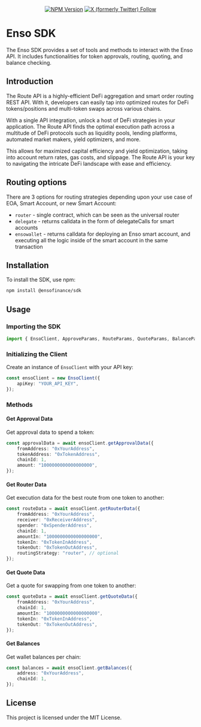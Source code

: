 <div align="center">

[![NPM Version](https://img.shields.io/npm/v/%40ensofinance%2Fsdk)](https://www.npmjs.com/package/@ensofinance/sdk)
[![X (formerly Twitter) Follow](https://img.shields.io/twitter/follow/EnsoBuild)](https://x.com/EnsoBuild)

</div>

# Enso SDK

The Enso SDK provides a set of tools and methods to interact with the Enso API. It includes functionalities for token approvals, routing, quoting, and balance checking.

## Introduction

The Route API is a highly-efficient DeFi aggregation and smart order routing REST API. With it, developers can easily tap into optimized routes for DeFi tokens/positions and multi-token swaps across various chains.

With a single API integration, unlock a host of DeFi strategies in your application. The Route API finds the optimal execution path across a multitude of DeFi protocols such as liquidity pools, lending platforms, automated market makers, yield optimizers, and more.

This allows for maximized capital efficiency and yield optimization, taking into account return rates, gas costs, and slippage. The Route API is your key to navigating the intricate DeFi landscape with ease and efficiency.

## Routing options

There are 3 options for routing strategies depending upon your use case of EOA, Smart Account, or new Smart Account:  
- `router` - single contract, which can be seen as the universal router 
- `delegate` - returns calldata in the form of delegateCalls for smart accounts 
- `ensowallet` - returns calldata for deploying an Enso smart account, and executing all the logic inside of the smart account in the same transaction

## Installation

To install the SDK, use npm:

```bash
npm install @ensofinance/sdk
```

## Usage

### Importing the SDK

```typescript
import { EnsoClient, ApproveParams, RouteParams, QuoteParams, BalanceParams } from "@ensofinance/sdk";
```

### Initializing the Client

Create an instance of `EnsoClient` with your API key:

```typescript
const ensoClient = new EnsoClient({
    apiKey: "YOUR_API_KEY",
});
```

### Methods

#### Get Approval Data

Get approval data to spend a token:

```typescript
const approvalData = await ensoClient.getApprovalData({
    fromAddress: "0xYourAddress",
    tokenAddress: "0xTokenAddress",
    chainId: 1,
    amount: "1000000000000000000",
});
```

#### Get Router Data

Get execution data for the best route from one token to another:

```typescript
const routeData = await ensoClient.getRouterData({
    fromAddress: "0xYourAddress",
    receiver: "0xReceiverAddress",
    spender: "0xSpenderAddress",
    chainId: 1,
    amountIn: "1000000000000000000",
    tokenIn: "0xTokenInAddress",
    tokenOut: "0xTokenOutAddress",
    routingStrategy: "router", // optional
});
```

#### Get Quote Data

Get a quote for swapping from one token to another:

```typescript
const quoteData = await ensoClient.getQuoteData({
    fromAddress: "0xYourAddress",
    chainId: 1,
    amountIn: "1000000000000000000",
    tokenIn: "0xTokenInAddress",
    tokenOut: "0xTokenOutAddress",
});
```

#### Get Balances

Get wallet balances per chain:

```typescript
const balances = await ensoClient.getBalances({
    address: "0xYourAddress",
    chainId: 1,
});
```

## License

This project is licensed under the MIT License.
```
